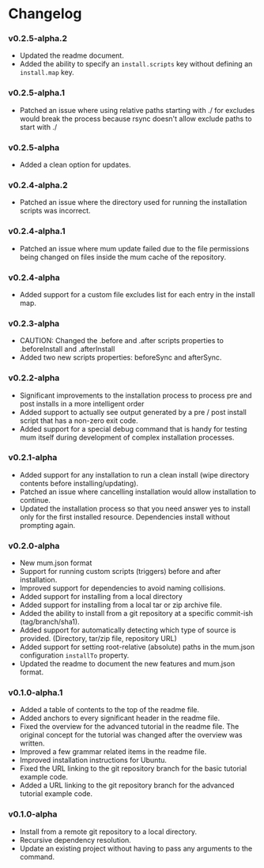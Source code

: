 # Changelog

### v0.2.5-alpha.2

* Updated the readme document.
* Added the ability to specify an `install.scripts` key without defining an `install.map` key.

### v0.2.5-alpha.1

* Patched an issue where using relative paths starting with ./ for excludes would break the process because rsync doesn't allow exclude paths to start with ./

### v0.2.5-alpha

* Added a clean option for updates.

### v0.2.4-alpha.2

* Patched an issue where the directory used for running the installation scripts was incorrect.

### v0.2.4-alpha.1

* Patched an issue where mum update failed due to the file permissions being changed on files inside the mum cache of the repository.

### v0.2.4-alpha

* Added support for a custom file excludes list for each entry in the install map.

### v0.2.3-alpha

* CAUTION: Changed the .before and .after scripts properties to .beforeInstall and .afterInstall
* Added two new scripts properties: beforeSync and afterSync.

### v0.2.2-alpha

* Significant improvements to the installation process to process pre and post installs in a more intelligent order
* Added support to actually see output generated by a pre / post install script that has a non-zero exit code.
* Added support for a special debug command that is handy for testing mum itself during development of complex installation processes.

### v0.2.1-alpha

* Added support for any installation to run a clean install (wipe directory contents before installing/updating).
* Patched an issue where cancelling installation would allow installation to continue.
* Updated the installation process so that you need answer yes to install only for the first installed resource. Dependencies install without prompting again.

### v0.2.0-alpha

* New mum.json format
* Support for running custom scripts (triggers) before and after installation.
* Improved support for dependencies to avoid naming collisions.
* Added support for installing from a local directory
* Added support for installing from a local tar or zip archive file.
* Added the ability to install from a git repository at a specific commit-ish (tag/branch/sha1).
* Added support for automatically detecting which type of source is provided. (Directory, tar/zip file, repository URL)
* Added support for setting root-relative (absolute) paths in the mum.json configuration `installTo` property.
* Updated the readme to document the new features and mum.json format.

### v0.1.0-alpha.1

* Added a table of contents to the top of the readme file.
* Added anchors to every significant header in the readme file.
* Fixed the overview for the advanced tutorial in the readme file. The original concept for the tutorial was changed after the overview was written.
* Improved a few grammar related items in the readme file.
* Improved installation instructions for Ubuntu.
* Fixed the URL linking to the git repository branch for the basic tutorial example code.
* Added a URL linking to the git repository branch for the advanced tutorial example code.

### v0.1.0-alpha

* Install from a remote git repository to a local directory.
* Recursive dependency resolution.
* Update an existing project without having to pass any arguments to the command.
